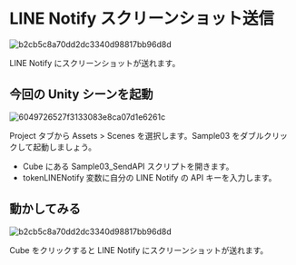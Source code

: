 # LINE Notify スクリーンショット送信

![b2cb5c8a70dd2dc3340d98817bb96d8d](https://i.gyazo.com/b2cb5c8a70dd2dc3340d98817bb96d8d.png)

LINE Notify にスクリーンショットが送れます。

## 今回の Unity シーンを起動

![6049726527f3133083e8ca07d1e6261c](https://i.gyazo.com/6049726527f3133083e8ca07d1e6261c.png)

Project タブから Assets > Scenes を選択します。Sample03 をダブルクリックして起動しましょう。

- Cube にある Sample03_SendAPI スクリプトを開きます。
- tokenLINENotify 変数に自分の LINE Notify の API キーを入力します。

## 動かしてみる

![b2cb5c8a70dd2dc3340d98817bb96d8d](https://i.gyazo.com/b2cb5c8a70dd2dc3340d98817bb96d8d.png)

Cube をクリックすると LINE Notify にスクリーンショットが送れます。